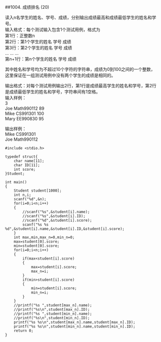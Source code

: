 ##1004. 成绩排名 (20)  

读入n名学生的姓名、学号、成绩，分别输出成绩最高和成绩最低学生的姓名和学号。  
输入格式：每个测试输入包含1个测试用例，格式为  
  第1行：正整数n  
  第2行：第1个学生的姓名 学号 成绩  
  第3行：第2个学生的姓名 学号 成绩  
  ... ... ...  
  第n+1行：第n个学生的姓名 学号 成绩  

其中姓名和学号均为不超过10个字符的字符串，成绩为0到100之间的一个整数，这里保证在一组测试用例中没有两个学生的成绩是相同的。  

输出格式：对每个测试用例输出2行，第1行是成绩最高学生的姓名和学号，第2行是成绩最低学生的姓名和学号，字符串间有1空格。  
输入样例：  
3  
Joe Math990112 89  
Mike CS991301 100  
Mary EE990830 95  

输出样例：  
Mike CS991301   
Joe Math990112   

	#include <stdio.h>
	
	typedef struct{
		char name[11];
		char ID[11];
		int score;
	}Student;
	
	int main()
	{
		Student student[1000];
		int n,i;
		scanf("%d",&n);
		for(i=0;i<n;i++)
		{
			//scanf("%s",&student[i].name);
			//scanf("%s",&student[i].ID);
			//scanf("%d",&student[i].score);
			scanf("%s %s %d",&student[i].name,&student[i].ID,&student[i].score);
		}	
		int max,min,max_n=0,min_n=0;
		max=student[0].score;
		min=student[0].score;
		for(i=0;i<n;i++)
		{
			if(max<student[i].score)
			{
				max=student[i].score;
				max_n=i;
			}
			if(min>student[i].score)
			{
				min=student[i].score;
				min_n=i;
			}
		}
		//printf("%s ",student[max_n].name);
		//printf("%s\n",student[max_n].ID);	
		//printf("%s ",student[min_n].name);
		//printf("%s\n",student[min_n].ID);	
		printf("%s %s\n",student[max_n].name,student[max_n].ID);	
		printf("%s %s\n",student[min_n].name,student[min_n].ID);	
		return 0;
	} 